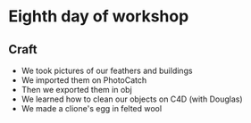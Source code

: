 # Eighth day of workshop

## Craft
- We took pictures of our feathers and buildings
- We imported them on PhotoCatch
- Then we exported them in obj
- We learned how to clean our objects on C4D (with Douglas)
- We made a clione's egg in felted wool